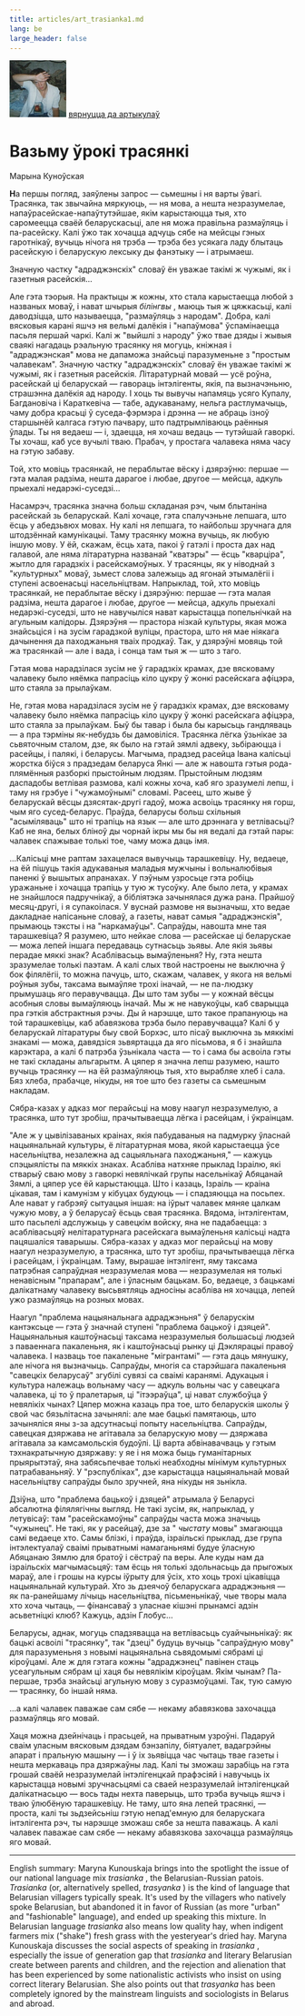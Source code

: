 ```yaml
---
title: articles/art_trasianka1.md 
lang: be
large_header: false
---
```







<img src="sestry_fromm.jpg" width="100" height="100" alt="Sestry Fromm" /> <a href="articles_by.html">вярнуцца да артыкулаў</a><br />


<h1 id="вазьму-ўрокi-трасянкi">Вазьму ўрокi трасянкi</h1>

Марына Куноўская


<strong>Н</strong>а першы погляд, заяўлены запрос — сьмешны i ня варты ўвагi. Трасянка, так звычайна мяркуюць, — ня мова, а нешта незразумелае, напаўрасейскае-напаўтутэйшае, якiм карыстаюцца тыя, хто саромеецца сваёй беларускасьцi, але ня можа правiльна размаўляць i па-расейску. Калi ўжо так хочацца адчуць сябе на мейсцы гэных гаротнiкаў, вучыць нiчога ня трэба — трэба без усякага ладу блытаць расейскую i беларускую лексыку ды фанэтыку — i атрымаеш.


Значную частку "адраджэнскiх" словаў ён уважае такiмi ж чужымi, як i газетныя расейскiя...


Але гэта тэорыя. На практыцы ж кожны, хто стала карыстаецца любой з названых моваў, i нават шчырыя  *бiлiнгвы* , маюць тыя ж цяжкасьцi, калi даводзiцца, што называецца, "размаўляць з народам". Добра, калi вясковыя каранi яшчэ ня вельмi далёкiя i "напаўмова" ўспамiнаецца пасьля першай чаркi. Калi ж "выйшлi з народу" ўжо твае дзяды i жывыя сваякi нагадаць рэальную трасянку ня могуць, кнiжная i "адраджэнская" мова не дапаможа знайсьцi паразуменьне з "простым чалавекам". Значную частку "адраджэнскiх" словаў ён уважае такiмi ж чужымi, як i газетныя расейскiя. Лiтаратурнай мовай — усё роўна, расейскай цi беларускай — гавораць iнтэлiгенты, якiя, па вызначэньню, страшэнна далёкiя ад народу. I хоць ты вывучы напамяць усяго Купалу, Багдановiча i Караткевiча — табе, адукаванаму, нельга растлумачыць, чаму добра красьцi ў суседа-фэрмэра i дрэнна — не абраць iзноў старшынёй калгаса гэтую пачвару, што падтрымлiваюць раённыя ўлады. Ты ня ведаеш — i, здаецца, ня хочаш ведаць — тутэйшай гаворкi. Ты хочаш, каб усе вучылi тваю. Прабач, у простага чалавека няма часу на гэтую забаву.


Той, хто мовiць трасянкай, не пераблытае вёску i дзярэўню: першае — гэта малая радзiма, нешта дарагое i любае, другое — мейсца, адкуль прыехалi недарэкi-суседзi...


Насамрэч, трасянка значна больш складаная рэч, чым блытанiна расейскай зь беларускай. Калi хочаце, гэта спалучэньне лепшага, што ёсць у абедзьвюх мовах. Ну калi ня лепшага, то найбольш зручнага для штодзённай камунiкацыi. Таму трасянку можна вучыць, як любую iншую мову. У ёй, скажам, ёсць хата, пакоi ў гатэлi i проста дах над галавой, але няма лiтаратурна названай "кватэры" — ёсць "кварцiра", жытло для гарадзкiх i расейскамоўных. У трасянцы, як у нiводнай з "культурных" моваў, зьмест слова залежыць ад ягонай этымалёгii i ступенi асвоенасьцi насельнiцтвам. Напрыклад, той, хто мовiць трасянкай, не пераблытае вёску i дзярэўню: першае — гэта малая радзiма, нешта дарагое i любае, другое — мейсца, адкуль прыехалi недарэкi-суседзi, што не навучылiся нават карыстацца попельнiчкай на агульным калiдоры. Дзярэўня — прастора нiзкай культуры, якая можа знайсьцiся i на зусiм гарадзкой вулiцы, прастора, што ня мае нiякага дачынення да паходжаньня тваiх продкаў. Так, у дзярэўнi мовяць той жа трасянкай — але i вада, i сонца там тыя ж — што з таго.


Гэтая мова нарадзiлася зусiм не ў гарадзкiх крамах, дзе вясковаму чалавеку было няёмка папрасiць кiло цукру ў жонкi расейскага афiцэра, што стаяла за прылаўкам.


Не, гэтая мова нарадзiлася зусiм не ў гарадзкiх крамах, дзе вясковаму чалавеку было няёмка папрасiць кiло цукру ў жонкi расейскага афiцэра, што стаяла за прылаўкам. Быў бы тавар i была бы карысьць гандляваць — а пра тэрмiны як-небудзь бы дамовiлiся. Трасянка лёгка ўзьнiкае за сьвяточным сталом, дзе, як было на гэтай зямлi адвеку, зьбiраюцца i расейцы, i палякi, i беларусы. Магчыма, прадзед расейца Iвана калiсьцi жорстка бiўся з прадзедам беларуса Янкi — але ж навошта гэтыя рода-плямённыя разборкi прыстойным людзям. Прыстойным людзям даспадобы ветлiвая размова, калi кожны хоча, каб яго зразумелi лепш, i таму ня грэбуе i "чужамоўнымi" словамi. Расеец, што жыве ў беларускай вёсцы дзясятак-другi гадоў, можа асвоiць трасянку ня горш, чым яго сусед-беларус. Праўда, беларусы больш схiльныя "асымiляваць" што нi трапiць на язык — але што дрэннага у ветлiвасьцi? Каб не яна, белых блiноў ды чорнай iкры мы бы ня ведалi да гэтай пары: чалавек спажывае толькi тое, чаму можа даць iмя.


...Калiсьцi мне раптам захацелася вывучыць тарашкевiцу. Ну, ведаеце, на ёй пiшуць такiя адукаваныя маладыя мужчыны i вольналюбiвыя паненкi ў вышытых апранахах. У пэўным узросьце гэта робiць уражаньне i хочацца трапiць у тую ж тусоўку. Але было лета, у крамах не знайшлося падручнiкаў, а бiблiятэка зачынялася дужа рана. Прайшоў месяц-другi, i я супакоiлася. У вуснай размове ня вызначыш, хто ведае дакладнае напiсаньне словаў, а газеты, нават самыя "адраджэнскiя", прымаюць тэксты i на "наркамаўцы". Сапраўды, навошта мне тая тарашкевiца? Я разумею, што нейкае слова — расейскае цi беларускае — можа лепей iншага передаваць сутнасьць зьявы. Але якiя зьявы перадае мяккi знак? Асаблiвасьць вымаўленьня? Ну, гэта нешта зразумелае толькi паэтам. А калi слых твой настроены не выключна ў бок фiлялёгii, то можна пачуць, што, скажам, чалавек, у якога ня вельмi роўныя зубы, таксама вымаўляе трохi iначай, — не па-людзку прымушаць яго перавучвацца. Ды што там зубы — у кожнай вёсцы асобныя словы вымаўляюць iначай. Мы ж не навукоўцы, каб сварыцца пра гэткiя абстрактныя рэчы. Ды й нарэшце, што такое прапануюць на той тарашкевiцы, каб абавязкова трэба было перавучвацца? Калi б у беларускай лiтаратуры быу свой Борхэс, што пiсаў выключна зь мяккiмi знакамi — можа, давядзiся зьвяртацца да яго пiсьмова, я б i знайшла карэктара, а калi б патрэба ўзьнiкала часта — то i сама бы асвоiла гэты не такi складаны альгарытм. А цяпер я значна лепш разумею, нашто вучыць трасянку — на ёй размаўляюць тыя, хто вырабляе хлеб i сала. Бяз хлеба, прабачце, нiкуды, ня тое што без газеты са сьмешным накладам.


Сябра-казах у адказ мог перайсьцi на мову наагул незразумелую, а трасянка, што тут зробiш, прачытываецца лёгка i расейцам, i ўкраiнцам.


"Але ж у цывiлiзаваных краінах, якiя пабудаваныя на падмурку ўласнай нацыянальнай культуры, ё лiтаратурная мова, якой карыстаецца ўсе насельнiцтва, незалежна ад сацыяльнага паходжаньня," — кажуць спэцыялiсты па мяккiх знаках. Асаблiва натхняе прыклад Iзраiлю, якi стварыў сваю мову з гаворкi невялiчкай групы насельнiкаў Абяцанай Зямлi, а цяпер усе ёй карыстаюцца. Што i казаць, Iзраiль — краiна цiкавая, там i камунiзм у кiбуцах будуюць — i спадзяюцца на посьпех. Але нават у габрэяў сытуацыя iншая: на iўрыт чалавек мяняе цалкам чужую мову, а ў беларусаў ёсьць свая трасянка. Вядома, iнтэлiгентам, што пасьпелi адслужыць у савецкiм войску, яна не падабаецца: з асаблiвасьцяў нелiтаратурнага расейскага вымаўленьня калiсьцi надта пацяшалiся таварышы. Сябра-казах у адказ мог перайсьцi на мову наагул незразумелую, а трасянка, што тут зробiш, прачытываецца лёгка i расейцам, i ўкраiнцам. Таму, вырашае iнтэлiгент, яму таксама патрэбная сапраўдная незразумелая мова — незразумелая ня толькi ненавiсным "прапарам", але i ўласным бацькам. Бо, ведаеце, з бацькамi далiкатнаму чалавеку высьвятляць адносiны асаблiва ня хочацца, лепей ужо размаўляць на розных мовах.


Наагул "праблема нацыянальнага адраджэньня" ў беларускiм кантэксьце — гэта ў значнай ступенi "праблема бацькоў i дзяцей". Нацыянальныя каштоўнасьцi таксама незразумелыя большасьцi людзей з паваеннага пакаленьня, як i каштоўнасьцi рынку цi Дэклярацыi правоў чалавека. I назваць тое пакаленьне "мiгрантамi" — гэта даць мянушку, але нiчога ня вызначыць. Сапраўды, многiя са старэйшага пакаленьня "савецкiх беларусаў" згубiлi сувязi са сваiмi каранямi. Адукацыя i культура належаць вольнаму часу — адкуль вольны час у савецкага чалавека, цi то ў пралетарыя, цi "iтээраўца", цi нават службоўца ў невялiкiх чынах? Цяпер можна казаць пра тое, што беларускiя школы ў свой час бязьлiтасна зачынялi: але мае бацькi памятаюць, што зачынялiся яны з-за адсутнасьцi попыту насельнiцтва. Сапраўды, савецкая дзяржава не агiтавала за беларускую мову — дзяржава агiтавала за камсамольскiя будоўлi. Цi варта абвiнавачваць у гэтым тэхнакратычную дзяржаву: у яе i ня можа быць гуманiтарных прыярытэтаў, яна забясьпечвае толькi неабходны мiнiмум культурных патрабаваньняў. У "рэспублiках", дзе карыстацца нацыянальнай мовай насельнiцтву сапраўды было зручней, яна нiкуды ня зьнiкла.


Дзiўна, што "праблема бацькоў i дзяцей" атрымала ў Беларусi абсалютна фiлялягiчны выгляд. Не такi зусiм, як, напрыклад, у летувiсаў: там "расейскамоўны" сапраўды часта можа значыць "чужынец". Не такi, як у расейцаў, дзе за " *чыстату*  мовы" змагаюцца самi ведаеце хто. Самы блiзкi, i праўда, iзраiльскi прыклад, дзе група iнтэлектуалаў сваiмi прыватнымi намаганьнямi будуе ўласную Абяцанаю Зямлю для братоў i сёстраў па веры. Але куды нам да iзраiльскiх магчымасьцяў: там ёсць ня толькi здольнасьць да прыгожых мараў, але i грошы на курсы iўрыту для ўсiх, хто хоць трохi цiкавiцца нацыянальнай культурай. Хто зь дзеячоў беларускага адраджэньня — як па-ранейшаму лiчыць насельнiцтва, пiсьменьнiкаў, чые творы мала хто хоча чытаць, — фiнансаваў з уласнае кiшэнi прынамсі адзiн асьветнiцкi клюб? Кажуць, адзін Глобус…


Беларусы, аднак, могуць спадзявацца на ветлiвасьць суайчыньнiкаў: як бацькi асвоiлi "трасянку", так "дзецi" будуць вучыць "сапраўдную мову" для паразуменьня з новымi нацыянальна сьвядомымi сябрамi цi кiроўцамi. Але ж для гэтага кожны "адраджэнец" павiнен стаць усеагульным сябрам цi хаця бы невялiкiм кiроўцам. Якiм чынам? Па-першае, трэба знайсьцi агульную мову з суразмоўцамi. Так, тую самую — трасянку, бо iншай няма.


...а калi чалавек паважае сам сябе — некаму абавязкова захочацца размаўляць яго мовай.


Хаця можна дзейнiчаць i прасьцей, на прыватным узроўнi. Падаруй сваiм уласным вясковым дзядам бэнзапiлу, бiятуалет, вадагрэйны апарат i пральную машыну — i ў iх зьявiцца час чытаць твае газеты i нешта меркаваць пра дзяржаўны лад. Калi ты зможаш зарабiць на гэта грошай сваёй незразумелай iнтэлiгенцкай прафэсiяй i навучыць iх карыстацца новымi зручнасьцямi са сваей незразумелай iнтэлiгенцкай далiкатнасьцю — вось тады нехта паверыць, што трэба вучыць яшчэ i тваю ўлюбёную тарашкевiцу. Не таму, што яна лепей трасянкi, — проста, калi ты зьдзейсьнiш гэтую непад'емную для беларускага iнтэлiгента рэч, ты нарэшце зможаш сябе за нешта паважаць. А калi чалавек паважае сам сябе — некаму абавязкова захочацца размаўляць яго мовай.

<hr />

English summary: Maryna Kunouskaja brings into the spotlight the issue of our national language mix  *trasianka* , the Belarusian-Russian patois.  *Trasianka*  (or, alternatively spelled,  *trasyanka* ) is the kind of language that Belarusian villagers typically speak. It's used by the villagers who natively spoke Belarusian, but abandoned it in favor of Russian (as more "urban" and "fashionable" language), and ended up speaking this mixture. In Belarusian language  *trasianka*  also means low quality hay, when indigent farmers mix ("shake") fresh grass with the yesteryear's dried hay. Maryna Kunouskaja discusses the social aspects of speaking in  *trasianka* , especially the issue of generation gap that  *trasianka*  and literary Belarusian create between parents and children, and the rejection and alienation that has been experienced by some nationalistic activists who insist on using correct literary Belarusian. She also points out that  *trasyanka*  has been completely ignored by the mainstream linguists and sociologists in Belarus and abroad.


